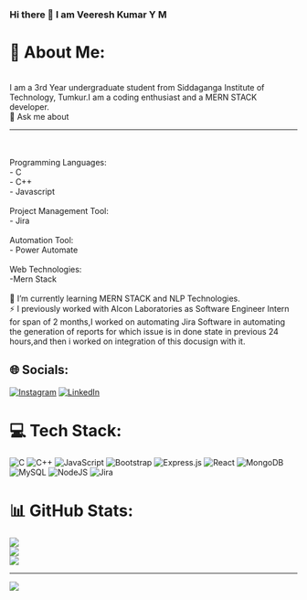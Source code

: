 ### Hi there 👋 I am Veeresh Kumar Y M


# 💫 About Me:
<br>I am a 3rd Year undergraduate student from Siddaganga Institute of Technology, Tumkur.I am a coding enthusiast and a MERN STACK developer.<br>💬 Ask me about<hr><br><br>Programming Languages:<br>- C<br>- C++<br>- Javascript<br><br>Project Management Tool:<br>- Jira<br><br>Automation Tool:<br>- Power Automate<br><br>Web Technologies:<br>-Mern Stack<br><br>🌱 I’m currently learning MERN STACK and NLP Technologies.<br>⚡ I previously worked with Alcon Laboratories as Software Engineer Intern for span of 2 months,I worked on automating Jira Software in automating the generation of reports for which issue is in done state in previous 24 hours,and then i worked on integration of this docusign with it.

## 🌐 Socials:
[![Instagram](https://img.shields.io/badge/Instagram-%23E4405F.svg?logo=Instagram&logoColor=white)](https://instagram.com/Veeresh_ym) [![LinkedIn](https://img.shields.io/badge/LinkedIn-%230077B5.svg?logo=linkedin&logoColor=white)](https://in.linkedin.com/in/veeresh-kumar-y-m-09b779221) 

# 💻 Tech Stack:
![C](https://img.shields.io/badge/c-%2300599C.svg?style=for-the-badge&logo=c&logoColor=white) ![C++](https://img.shields.io/badge/c++-%2300599C.svg?style=for-the-badge&logo=c%2B%2B&logoColor=white) ![JavaScript](https://img.shields.io/badge/javascript-%23323330.svg?style=for-the-badge&logo=javascript&logoColor=%23F7DF1E) ![Bootstrap](https://img.shields.io/badge/bootstrap-%23563D7C.svg?style=for-the-badge&logo=bootstrap&logoColor=white) ![Express.js](https://img.shields.io/badge/express.js-%23404d59.svg?style=for-the-badge&logo=express&logoColor=%2361DAFB) ![React](https://img.shields.io/badge/react-%2320232a.svg?style=for-the-badge&logo=react&logoColor=%2361DAFB) ![MongoDB](https://img.shields.io/badge/MongoDB-%234ea94b.svg?style=for-the-badge&logo=mongodb&logoColor=white) ![MySQL](https://img.shields.io/badge/mysql-%2300f.svg?style=for-the-badge&logo=mysql&logoColor=white) ![NodeJS](https://img.shields.io/badge/node.js-6DA55F?style=for-the-badge&logo=node.js&logoColor=white) ![Jira](https://img.shields.io/badge/jira-%230A0FFF.svg?style=for-the-badge&logo=jira&logoColor=white)
# 📊 GitHub Stats:
![](https://github-readme-stats.vercel.app/api?username=Veereshym44&theme=dark&hide_border=false&include_all_commits=false&count_private=false)<br/>
![](https://github-readme-streak-stats.herokuapp.com/?user=Veereshym44&theme=dark&hide_border=false)<br/>
![](https://github-readme-stats.vercel.app/api/top-langs/?username=Veereshym44&theme=dark&hide_border=false&include_all_commits=false&count_private=false&layout=compact)

---
[![](https://visitcount.itsvg.in/api?id=Veereshym44&icon=0&color=0)](https://visitcount.itsvg.in)

<!-- Proudly created with GPRM ( https://gprm.itsvg.in ) -->
